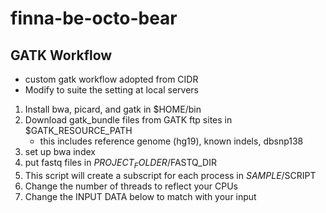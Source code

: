# finna-be-octo-bear
## GATK Workflow

- custom gatk workflow adopted from CIDR
- Modify to suite the setting at local servers

1) Install bwa, picard, and gatk in $HOME/bin
2) Download gatk_bundle files from GATK ftp sites in $GATK_RESOURCE_PATH
   - this includes reference genome (hg19), known indels, dbsnp138
3) set up bwa index
4) put fastq files in $PROJECT_FOLDER/$FASTQ_DIR 
5) This script will create a subscript for each process in $SAMPLE/$SCRIPT
6) Change the number of threads to reflect your CPUs
7) Change the INPUT DATA below to match with your input

